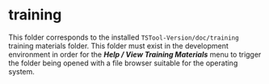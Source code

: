 # training

This folder corresponds to the installed
`TSTool-Version/doc/training` training materials folder.
This folder must exist in the development environment in order for the
***Help / View Training Materials*** menu to trigger the folder being opened
with a file browser suitable for the operating system.

